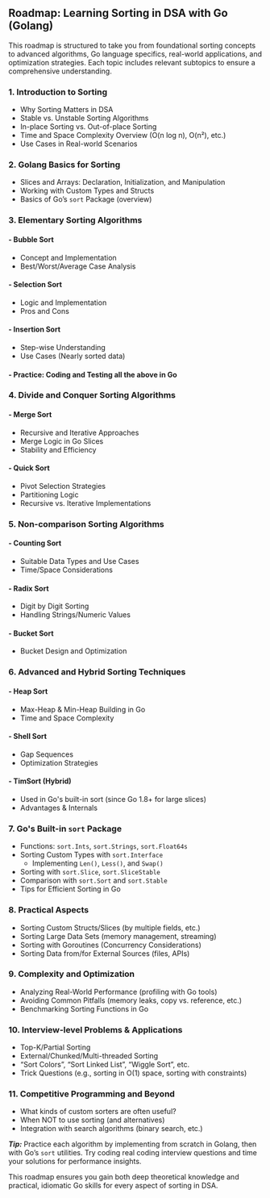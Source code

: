 ## Roadmap: Learning Sorting in DSA with Go (Golang)

This roadmap is structured to take you from foundational sorting concepts to advanced algorithms, Go language specifics, real-world applications, and optimization strategies. Each topic includes relevant subtopics to ensure a comprehensive understanding.

### 1. **Introduction to Sorting**

- Why Sorting Matters in DSA
- Stable vs. Unstable Sorting Algorithms
- In-place Sorting vs. Out-of-place Sorting
- Time and Space Complexity Overview (O(n log n), O(n²), etc.)
- Use Cases in Real-world Scenarios

### 2. **Golang Basics for Sorting**

- Slices and Arrays: Declaration, Initialization, and Manipulation
- Working with Custom Types and Structs
- Basics of Go’s `sort` Package (overview)

### 3. **Elementary Sorting Algorithms**

#### - Bubble Sort
  - Concept and Implementation
  - Best/Worst/Average Case Analysis

#### - Selection Sort
  - Logic and Implementation
  - Pros and Cons

#### - Insertion Sort
  - Step-wise Understanding
  - Use Cases (Nearly sorted data)

#### - Practice: Coding and Testing all the above in Go

### 4. **Divide and Conquer Sorting Algorithms**

#### - Merge Sort
  - Recursive and Iterative Approaches
  - Merge Logic in Go Slices
  - Stability and Efficiency

#### - Quick Sort
  - Pivot Selection Strategies
  - Partitioning Logic
  - Recursive vs. Iterative Implementations

### 5. **Non-comparison Sorting Algorithms**

#### - Counting Sort
  - Suitable Data Types and Use Cases
  - Time/Space Considerations

#### - Radix Sort
  - Digit by Digit Sorting
  - Handling Strings/Numeric Values

#### - Bucket Sort
  - Bucket Design and Optimization

### 6. **Advanced and Hybrid Sorting Techniques**

#### - Heap Sort
  - Max-Heap & Min-Heap Building in Go
  - Time and Space Complexity

#### - Shell Sort
  - Gap Sequences
  - Optimization Strategies

#### - TimSort (Hybrid)
  - Used in Go's built-in sort (since Go 1.8+ for large slices)
  - Advantages & Internals

### 7. **Go's Built-in `sort` Package**

- Functions: `sort.Ints`, `sort.Strings`, `sort.Float64s`
- Sorting Custom Types with `sort.Interface`
  - Implementing `Len()`, `Less()`, and `Swap()`
- Sorting with `sort.Slice`, `sort.SliceStable`
- Comparison with `sort.Sort` and `sort.Stable`
- Tips for Efficient Sorting in Go

### 8. **Practical Aspects**

- Sorting Custom Structs/Slices (by multiple fields, etc.)
- Sorting Large Data Sets (memory management, streaming)
- Sorting with Goroutines (Concurrency Considerations)
- Sorting Data from/for External Sources (files, APIs)

### 9. **Complexity and Optimization**

- Analyzing Real-World Performance (profiling with Go tools)
- Avoiding Common Pitfalls (memory leaks, copy vs. reference, etc.)
- Benchmarking Sorting Functions in Go

### 10. **Interview-level Problems & Applications**

- Top-K/Partial Sorting
- External/Chunked/Multi-threaded Sorting
- “Sort Colors”, “Sort Linked List”, “Wiggle Sort”, etc.
- Trick Questions (e.g., sorting in O(1) space, sorting with constraints)

### 11. **Competitive Programming and Beyond**

- What kinds of custom sorters are often useful?
- When NOT to use sorting (and alternatives)
- Integration with search algorithms (binary search, etc.)

***Tip:*** Practice each algorithm by implementing from scratch in Golang, then with Go’s `sort` utilities. Try coding real coding interview questions and time your solutions for performance insights.

This roadmap ensures you gain both deep theoretical knowledge and practical, idiomatic Go skills for every aspect of sorting in DSA.